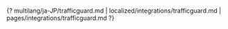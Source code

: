 {? multilang/ja-JP/trafficguard.md | localized/integrations/trafficguard.md | pages/integrations/trafficguard.md ?}
